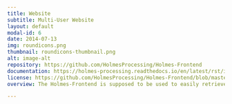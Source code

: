 ```yaml
---
title: Website
subtitle: Multi-User Website
layout: default
modal-id: 6
date: 2014-07-13
img: roundicons.png
thumbnail: roundicons-thumbnail.png
alt: image-alt
repository: https://github.com/HolmesProcessing/Holmes-Frontend
documentation: https://holmes-processing.readthedocs.io/en/latest/rst/installation/index.html
license: https://github.com/HolmesProcessing/Holmes-Frontend/blob/master/LICENSE
overview: The Holmes-Frontend is supposed to be used to easily retrieve data from your Holmes installation and display it in a human readable way.

---
```

